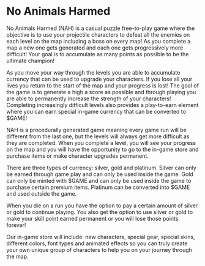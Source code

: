 # No Animals Harmed

No Animals Harmed (NAH) is a casual puzzle free-to-play game where the objective is to use your projectile characters to defeat all the enemies on each level on the map including a boss on every map! As you complete a map a new one gets generated and each one gets progressively more difficult! Your goal is to accumulate as many points as possible to be the ultimate champion!&#x20;

As you move your way through the levels you are able to accumulate currency that can be used to upgrade your characters. If you lose all your lives you return to the start of the map and your progress is lost! The goal of the game is to generate a high a score as possible and through playing you are able to permanently increase the strength of your characters! Completing increasingly difficult levels also provides a play-to-earn element where you can earn special in-game currency that can be converted to $GAME!&#x20;

NAH is a procedurally generated game meaning every game run will be different from the last one, but the levels will always get more difficult as they are completed. When you complete a level, you will see your progress on the map and you will have the opportunity to go to the in-game store and purchase items or make character upgrades permanent.&#x20;

There are three types of currency: silver, gold and platinum. Silver can only be earned through game play and can only be used inside the game. Gold can only be minted with $GAME and can only be used inside the game to purchase certain premium items. Platinum can be converted into $GAME and used outside the game. &#x20;

When you die on a run you have the option to pay a certain amount of silver or gold to continue playing. You also get the option to use silver or gold to make your skill point earned permanent or you will lose those points forever!&#x20;

Our in-game store will include: new characters, special gear, special skins, different colors, font types and animated effects so you can truly create your own unique group of characters to help you on your journey through the map. &#x20;
